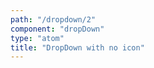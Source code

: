 ```yaml
---
path: "/dropdown/2"
component: "dropDown"
type: "atom"
title: "DropDown with no icon"
---
```

<codeblock>
<DropDown
  options={[
    { label: 'Apple', value: 'apple' },
    { label: 'Banana', value: 'banana' },
    { label: 'Custard Apple', value: 'custard-apple' },
    { label: 'Dates', value: 'dates' }
  ]}
  icon={false}
>
</DropDown>
</codeblock>
